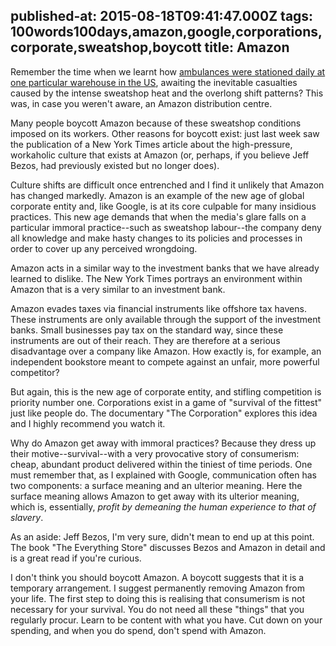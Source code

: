 published-at: 2015-08-18T09:41:47.000Z
tags: 100words100days,amazon,google,corporations,corporate,sweatshop,boycott
title: Amazon
---

Remember the time when we learnt how [ambulances were stationed daily at one particular warehouse in the US](http://bits.blogs.nytimes.com/2011/09/19/inside-amazons-very-hot-warehouse/), awaiting the inevitable casualties caused by the intense sweatshop heat and the overlong shift patterns? This was, in case you weren't aware, an Amazon distribution centre.

Many people boycott Amazon because of these sweatshop conditions imposed on its workers. Other reasons for boycott exist: just last week saw the publication of a New York Times article about the high-pressure, workaholic culture that exists at Amazon (or, perhaps, if you believe Jeff Bezos, had previously existed but no longer does).

Culture shifts are difficult once entrenched and I find it unlikely that Amazon has changed markedly. Amazon is an example of the new age of global corporate entity and, like Google, is at its core culpable for many insidious practices. This new age demands that when the media's glare falls on a particular immoral practice--such as sweatshop labour--the company deny all knowledge and make hasty changes to its policies and processes in order to cover up any perceived wrongdoing.

Amazon acts in a similar way to the investment banks that we have already learned to dislike. The New York Times portrays an environment within Amazon that is a very similar to an investment bank.

Amazon evades taxes via financial instruments like offshore tax havens. These instruments are only available through the support of the investment banks. Small businesses pay tax on the standard way, since these instruments are out of their reach. They are therefore at a serious disadvantage over a company like Amazon. How exactly is, for example, an independent bookstore meant to compete against an unfair, more powerful competitor?

But again, this is the new age of corporate entity, and stifling competition is priority number one. Corporations exist in a game of "survival of the fittest" just like people do. The documentary "The Corporation" explores this idea and I highly recommend you watch it.

Why do Amazon get away with immoral practices? Because they dress up their motive--survival--with a very provocative story of consumerism: cheap, abundant product delivered within the tiniest of time periods. One must remember that, as I explained with Google, communication often has two components: a surface meaning and an ulterior meaning. Here the surface meaning allows Amazon to get away with its ulterior meaning, which is, essentially, _profit by demeaning the human experience to that of slavery_.

As an aside: Jeff Bezos, I'm very sure, didn't mean to end up at this point. The book "The Everything Store" discusses Bezos and Amazon in detail and is a great read if you're curious.

I don't think you should boycott Amazon. A boycott suggests that it is a temporary arrangement. I suggest permanently removing Amazon from your life. The first step to doing this is realising that consumerism is not necessary for your survival. You do not need all these "things" that you regularly procur. Learn to be content with what you have. Cut down on your spending, and when you do spend, don't spend with Amazon.